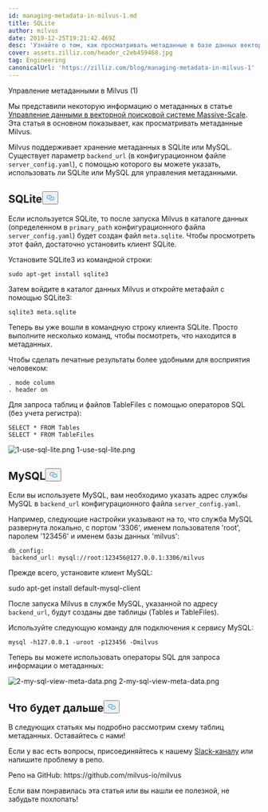 ```yaml
---
id: managing-metadata-in-milvus-1.md
title: SQLite
author: milvus
date: 2019-12-25T19:21:42.469Z
desc: 'Узнайте о том, как просматривать метаданные в базе данных векторов Milvus.'
cover: assets.zilliz.com/header_c2eb459468.jpg
tag: Engineering
canonicalUrl: 'https://zilliz.com/blog/managing-metadata-in-milvus-1'
---
```

<custom-h1>Управление метаданными в Milvus (1)</custom-h1><p>Мы представили некоторую информацию о метаданных в статье <a href="https://medium.com/@milvusio/managing-data-in-massive-scale-vector-search-engine-db2e8941ce2f">Управление данными в векторной поисковой системе Massive-Scale</a>. Эта статья в основном показывает, как просматривать метаданные Milvus.</p>
<p>Milvus поддерживает хранение метаданных в SQLite или MySQL. Существует параметр <code translate="no">backend_url</code> (в конфигурационном файле <code translate="no">server_config.yaml</code>), с помощью которого вы можете указать, использовать ли SQLite или MySQL для управления метаданными.</p>
<h2 id="SQLite" class="common-anchor-header">SQLite<button data-href="#SQLite" class="anchor-icon" translate="no">
      <svg translate="no"
        aria-hidden="true"
        focusable="false"
        height="20"
        version="1.1"
        viewBox="0 0 16 16"
        width="16"
      >
        <path
          fill="#0092E4"
          fill-rule="evenodd"
          d="M4 9h1v1H4c-1.5 0-3-1.69-3-3.5S2.55 3 4 3h4c1.45 0 3 1.69 3 3.5 0 1.41-.91 2.72-2 3.25V8.59c.58-.45 1-1.27 1-2.09C10 5.22 8.98 4 8 4H4c-.98 0-2 1.22-2 2.5S3 9 4 9zm9-3h-1v1h1c1 0 2 1.22 2 2.5S13.98 12 13 12H9c-.98 0-2-1.22-2-2.5 0-.83.42-1.64 1-2.09V6.25c-1.09.53-2 1.84-2 3.25C6 11.31 7.55 13 9 13h4c1.45 0 3-1.69 3-3.5S14.5 6 13 6z"
        ></path>
      </svg>
    </button></h2><p>Если используется SQLite, то после запуска Milvus в каталоге данных (определенном в <code translate="no">primary_path</code> конфигурационного файла <code translate="no">server_config.yaml</code>) будет создан файл <code translate="no">meta.sqlite</code>. Чтобы просмотреть этот файл, достаточно установить клиент SQLite.</p>
<p>Установите SQLite3 из командной строки:</p>
<pre><code translate="no">sudo apt-get install sqlite3
</code></pre>
<p>Затем войдите в каталог данных Milvus и откройте метафайл с помощью SQLite3:</p>
<pre><code translate="no">sqlite3 meta.sqlite
</code></pre>
<p>Теперь вы уже вошли в командную строку клиента SQLite. Просто выполните несколько команд, чтобы посмотреть, что находится в метаданных.</p>
<p>Чтобы сделать печатные результаты более удобными для восприятия человеком:</p>
<pre><code translate="no">. mode column
. header on
</code></pre>
<p>Для запроса таблиц и файлов TableFiles с помощью операторов SQL (без учета регистра):</p>
<pre><code translate="no">SELECT * FROM Tables
SELECT * FROM TableFiles
</code></pre>
<p>
  
   <span class="img-wrapper"> <img translate="no" src="https://assets.zilliz.com/1_use_sql_lite_2418fc1787.png" alt="1-use-sql-lite.png" class="doc-image" id="1-use-sql-lite.png" />
   </span> <span class="img-wrapper"> <span>1-use-sql-lite.png</span> </span></p>
<h2 id="MySQL" class="common-anchor-header">MySQL<button data-href="#MySQL" class="anchor-icon" translate="no">
      <svg translate="no"
        aria-hidden="true"
        focusable="false"
        height="20"
        version="1.1"
        viewBox="0 0 16 16"
        width="16"
      >
        <path
          fill="#0092E4"
          fill-rule="evenodd"
          d="M4 9h1v1H4c-1.5 0-3-1.69-3-3.5S2.55 3 4 3h4c1.45 0 3 1.69 3 3.5 0 1.41-.91 2.72-2 3.25V8.59c.58-.45 1-1.27 1-2.09C10 5.22 8.98 4 8 4H4c-.98 0-2 1.22-2 2.5S3 9 4 9zm9-3h-1v1h1c1 0 2 1.22 2 2.5S13.98 12 13 12H9c-.98 0-2-1.22-2-2.5 0-.83.42-1.64 1-2.09V6.25c-1.09.53-2 1.84-2 3.25C6 11.31 7.55 13 9 13h4c1.45 0 3-1.69 3-3.5S14.5 6 13 6z"
        ></path>
      </svg>
    </button></h2><p>Если вы используете MySQL, вам необходимо указать адрес службы MySQL в <code translate="no">backend_url</code> конфигурационного файла <code translate="no">server_config.yaml</code>.</p>
<p>Например, следующие настройки указывают на то, что служба MySQL развернута локально, с портом '3306', именем пользователя 'root', паролем '123456' и именем базы данных 'milvus':</p>
<pre><code translate="no">db_config:
 backend_url: mysql://root:123456@127.0.0.1:3306/milvus
</code></pre>
<p>Прежде всего, установите клиент MySQL:</p>
<p>sudo apt-get install default-mysql-client</p>
<p>После запуска Milvus в службе MySQL, указанной по адресу <code translate="no">backend_url</code>, будут созданы две таблицы (Tables и TableFiles).</p>
<p>Используйте следующую команду для подключения к сервису MySQL:</p>
<pre><code translate="no">mysql -h127.0.0.1 -uroot -p123456 -Dmilvus
</code></pre>
<p>Теперь вы можете использовать операторы SQL для запроса информации о метаданных:</p>
<p>
  
   <span class="img-wrapper"> <img translate="no" src="https://assets.zilliz.com/2_my_sql_view_meta_data_c871735349.png" alt="2-my-sql-view-meta-data.png" class="doc-image" id="2-my-sql-view-meta-data.png" />
   </span> <span class="img-wrapper"> <span>2-my-sql-view-meta-data.png</span> </span></p>
<h2 id="What’s-coming-next" class="common-anchor-header">Что будет дальше<button data-href="#What’s-coming-next" class="anchor-icon" translate="no">
      <svg translate="no"
        aria-hidden="true"
        focusable="false"
        height="20"
        version="1.1"
        viewBox="0 0 16 16"
        width="16"
      >
        <path
          fill="#0092E4"
          fill-rule="evenodd"
          d="M4 9h1v1H4c-1.5 0-3-1.69-3-3.5S2.55 3 4 3h4c1.45 0 3 1.69 3 3.5 0 1.41-.91 2.72-2 3.25V8.59c.58-.45 1-1.27 1-2.09C10 5.22 8.98 4 8 4H4c-.98 0-2 1.22-2 2.5S3 9 4 9zm9-3h-1v1h1c1 0 2 1.22 2 2.5S13.98 12 13 12H9c-.98 0-2-1.22-2-2.5 0-.83.42-1.64 1-2.09V6.25c-1.09.53-2 1.84-2 3.25C6 11.31 7.55 13 9 13h4c1.45 0 3-1.69 3-3.5S14.5 6 13 6z"
        ></path>
      </svg>
    </button></h2><p>В следующих статьях мы подробно рассмотрим схему таблиц метаданных. Оставайтесь с нами!</p>
<p>Если у вас есть вопросы, присоединяйтесь к нашему <a href="https://join.slack.com/t/milvusio/shared_invite/enQtNzY1OTQ0NDI3NjMzLWNmYmM1NmNjOTQ5MGI5NDhhYmRhMGU5M2NhNzhhMDMzY2MzNDdlYjM5ODQ5MmE3ODFlYzU3YjJkNmVlNDQ2ZTk">Slack-каналу</a> или напишите проблему в репо.</p>
<p>Репо на GitHub: https://github.com/milvus-io/milvus</p>
<p>Если вам понравилась эта статья или вы нашли ее полезной, не забудьте похлопать!</p>
